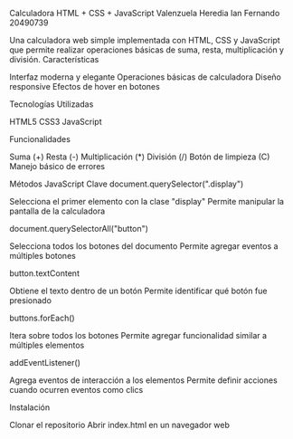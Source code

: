 Calculadora HTML + CSS + JavaScript
Valenzuela Heredia Ian Fernando
20490739

Una calculadora web simple implementada con HTML, CSS y JavaScript que permite realizar operaciones básicas de suma, resta, multiplicación y división.
Características

Interfaz moderna y elegante
Operaciones básicas de calculadora
Diseño responsive
Efectos de hover en botones

Tecnologías Utilizadas

HTML5
CSS3
JavaScript 

Funcionalidades

Suma (+)
Resta (-)
Multiplicación (*)
División (/)
Botón de limpieza (C)
Manejo básico de errores

Métodos JavaScript Clave
document.querySelector(".display")

Selecciona el primer elemento con la clase "display"
Permite manipular la pantalla de la calculadora

document.querySelectorAll("button")

Selecciona todos los botones del documento
Permite agregar eventos a múltiples botones

button.textContent

Obtiene el texto dentro de un botón
Permite identificar qué botón fue presionado

buttons.forEach()

Itera sobre todos los botones
Permite agregar funcionalidad similar a múltiples elementos

addEventListener()

Agrega eventos de interacción a los elementos
Permite definir acciones cuando ocurren eventos como clics

Instalación

Clonar el repositorio
Abrir index.html en un navegador web
